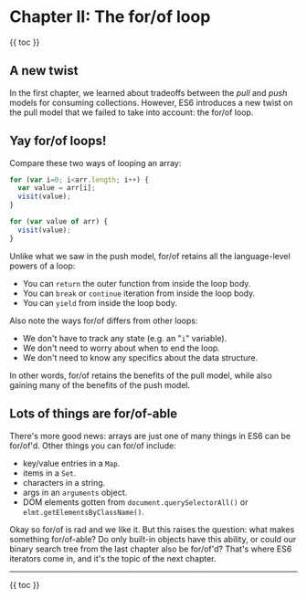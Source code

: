 # Chapter II: The for/of loop

{{ toc }}

## A new twist

In the first chapter, we learned about tradeoffs between the *pull* and *push* models for consuming collections. However, ES6 introduces a new twist on the pull model that we failed to take into account: the for/of loop.

## Yay for/of loops!

Compare these two ways of looping an array:

```js
for (var i=0; i<arr.length; i++) {
  var value = arr[i];
  visit(value);
}

for (var value of arr) {
  visit(value);
}
```

Unlike what we saw in the push model, for/of retains all the language-level powers of a loop:

 * You can `return` the outer function from inside the loop body.
 * You can `break` or `continue` iteration from inside the loop body.
 * You can `yield` from inside the loop body.

Also note the ways for/of differs from other loops:

 * We don't have to track any state (e.g. an "`i`" variable).
 * We don't need to worry about when to end the loop.
 * We don't need to know any specifics about the data structure.

In other words, for/of retains the benefits of the pull model, while also gaining many of the benefits of the push model.

## Lots of things are for/of-able

There's more good news: arrays are just one of many things in ES6 can be for/of'd. Other things you can for/of include:

 * key/value entries in a `Map`.
 * items in a `Set`.
 * characters in a string.
 * args in an `arguments` object.
 * DOM elements gotten from `document.querySelectorAll()` or `elmt.getElementsByClassName()`.

Okay so for/of is rad and we like it. But this raises the question: what makes something for/of-able? Do only built-in objects have this ability, or could our binary search tree from the last chapter also be for/of'd? That's where ES6 iterators come in, and it's the topic of the next chapter.

----------------

{{ toc }}
